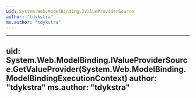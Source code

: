 ```yaml
---
uid: System.Web.ModelBinding.IValueProviderSource
author: "tdykstra"
ms.author: "tdykstra"
---
```


---
uid: System.Web.ModelBinding.IValueProviderSource.GetValueProvider(System.Web.ModelBinding.ModelBindingExecutionContext)
author: "tdykstra"
ms.author: "tdykstra"
---
